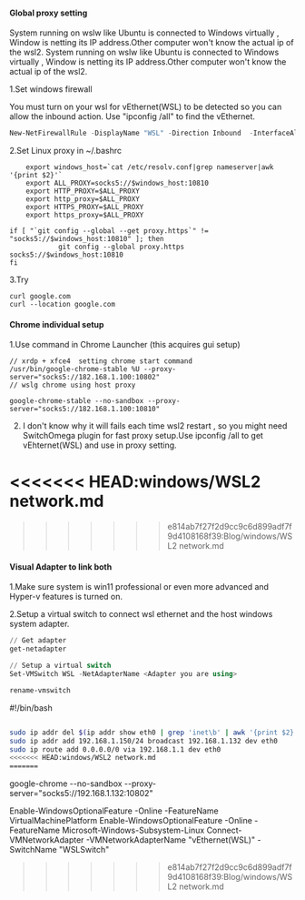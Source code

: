#### Global proxy setting

System running on wslw like Ubuntu is connected to Windows virtually , Window is netting its IP address.Other computer won't know the actual ip of the wsl2.
System running on wslw like Ubuntu is connected to Windows virtually , Window is netting its IP address.Other computer won't know the actual ip of the wsl2.


1.Set windows firewall

You must turn on your wsl for vEthernet(WSL) to be detected so you can allow the inbound action. Use "ipconfig /all" to find the vEthernet.
```powershell
New-NetFirewallRule -DisplayName "WSL" -Direction Inbound  -InterfaceAlias "vEthernet (WSL)"  -Action Allow
```


2.Set Linux proxy in ~/.bashrc
```shell
	export windows_host=`cat /etc/resolv.conf|grep nameserver|awk '{print $2}'`
	export ALL_PROXY=socks5://$windows_host:10810
	export HTTP_PROXY=$ALL_PROXY
	export http_proxy=$ALL_PROXY
	export HTTPS_PROXY=$ALL_PROXY
	export https_proxy=$ALL_PROXY

if [ "`git config --global --get proxy.https`" != "socks5://$windows_host:10810" ]; then
            git config --global proxy.https socks5://$windows_host:10810
fi
```


3.Try 

```shell
curl google.com
curl --location google.com
```


#### Chrome individual setup

1.Use command in Chrome Launcher (this acquires gui setup)

```
// xrdp + xfce4  setting chrome start command
/usr/bin/google-chrome-stable %U --proxy-server="socks5://182.168.1.100:10802"
// wslg chrome using host proxy

google-chrome-stable --no-sandbox --proxy-server="socks5://182.168.1.100:10810"
```

2. I don't know why it will fails each time wsl2 restart , so you might need SwitchOmega plugin for fast proxy setup.Use ipconfig /all to get vEhternet(WSL) and use in proxy setting.

<<<<<<< HEAD:windows/WSL2 network.md
=======

>>>>>>> e814ab7f27f2d9cc9c6d899adf7f9d4108168f39:Blog/windows/WSL2 network.md
#### Visual Adapter to link both

1.Make sure system is win11 professional or even more advanced and Hyper-v features is turned on.

2.Setup a virtual switch to connect wsl ethernet and the host windows system adapter.

```powershell
// Get adapter
get-netadapter

// Setup a virtual switch
Set-VMSwitch WSL -NetAdapterName <Adapter you are using>

```


```powershell
rename-vmswitch
```

#!/bin/bash

```bash

sudo ip addr del $(ip addr show eth0 | grep 'inet\b' | awk '{print $2}' | head -n 1) dev eth0
sudo ip addr add 192.168.1.150/24 broadcast 192.168.1.132 dev eth0
sudo ip route add 0.0.0.0/0 via 192.168.1.1 dev eth0
<<<<<<< HEAD:windows/WSL2 network.md
=======

```


google-chrome --no-sandbox --proxy-server="socks5://192.168.1.132:10802"



Enable-WindowsOptionalFeature -Online -FeatureName VirtualMachinePlatform
Enable-WindowsOptionalFeature -Online -FeatureName Microsoft-Windows-Subsystem-Linux
Connect-VMNetworkAdapter -VMNetworkAdapterName "vEthernet(WSL)" -SwitchName "WSLSwitch"
>>>>>>> e814ab7f27f2d9cc9c6d899adf7f9d4108168f39:Blog/windows/WSL2 network.md
